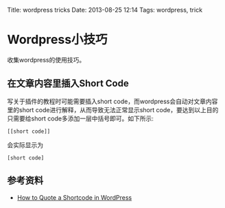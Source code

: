 Title: wordpress tricks
Date: 2013-08-25 12:14
Tags: wordpress, trick

# Wordpress小技巧

收集wordpress的使用技巧。
## 在文章内容里插入Short Code

写关于插件的教程时可能需要插入short code，而wordpress会自动对文章内容里的short code进行解释，从而导致无法正常显示short code，要达到以上目的只需要给short code多添加一层中括号即可。如下所示:

	
	[[short code]]

会实际显示为

	
	[short code]

## 参考资料

*  [How to Quote a Shortcode in WordPress](http://romkey.com/2011/04/13/how-to-quote-a-shortcode-in-wordpress/)

